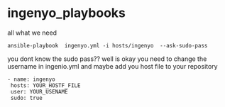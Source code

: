 ingenyo_playbooks
=================

all what we need 

    ansible-playbook  ingenyo.yml -i hosts/ingenyo  --ask-sudo-pass

you dont know the sudo pass?? well is okay
you need to change the username in ingenio.yml and maybe add you host file to your repository

    - name: ingenyo
     hosts: YOUR_HOSTF_FILE
     user: YOUR_USENAME
     sudo: true

